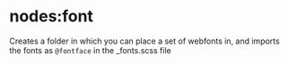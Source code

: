 # nodes:font

Creates a folder in which you can place a set of webfonts in, and imports the fonts as `@fontface` in the _fonts.scss file